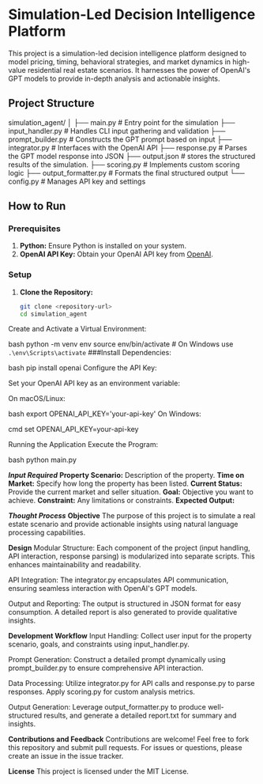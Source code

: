 # Simulation-Led Decision Intelligence Platform

This project is a simulation-led decision intelligence platform designed to model pricing, timing, behavioral strategies, and market dynamics in high-value residential real estate scenarios. It harnesses the power of OpenAI's GPT models to provide in-depth analysis and actionable insights.

## Project Structure

simulation_agent/
│
├── main.py # Entry point for the simulation
├── input_handler.py # Handles CLI input gathering and validation
├── prompt_builder.py # Constructs the GPT prompt based on input
├── integrator.py # Interfaces with the OpenAI API
├── response.py # Parses the GPT model response into JSON
├── output.json # stores the structured results of the simulation. 
├── scoring.py # Implements custom scoring logic
├── output_formatter.py # Formats the final structured output
└── config.py # Manages API key and settings


## How to Run

### Prerequisites

1. **Python:** Ensure Python is installed on your system.
2. **OpenAI API Key:** Obtain your OpenAI API key from [OpenAI](https://platform.openai.com/).

### Setup

1. **Clone the Repository:**

   ```bash
   git clone <repository-url>
   cd simulation_agent
Create and Activate a Virtual Environment:

bash
python -m venv env
source env/bin/activate     # On Windows use `.\env\Scripts\activate`
###Install Dependencies:

bash
pip install openai
Configure the API Key:

Set your OpenAI API key as an environment variable:

On macOS/Linux:

bash
export OPENAI_API_KEY='your-api-key'
On Windows:

cmd
set OPENAI_API_KEY=your-api-key

Running the Application
Execute the Program:

bash
python main.py

***Input Required***
**Property Scenario:** Description of the property.
**Time on Market:** Specify how long the property has been listed. 
**Current Status:** Provide the current market and seller situation.
**Goal:** Objective you want to achieve.
**Constraint:** Any limitations or constraints.
**Expected Output:**


***Thought Process***
**Objective**
The purpose of this project is to simulate a real estate scenario and provide actionable insights using natural language processing capabilities.

**Design**
Modular Structure:
Each component of the project (input handling, API interaction, response parsing) is modularized into separate scripts. This enhances maintainability and readability.

API Integration:
The integrator.py encapsulates API communication, ensuring seamless interaction with OpenAI's GPT models.

Output and Reporting:
The output is structured in JSON format for easy consumption. A detailed report is also generated to provide qualitative insights.

**Development Workflow**
Input Handling:
Collect user input for the property scenario, goals, and constraints using input_handler.py.

Prompt Generation:
Construct a detailed prompt dynamically using prompt_builder.py to ensure comprehensive API interaction.

Data Processing:
Utilize integrator.py for API calls and response.py to parse responses. Apply scoring.py for custom analysis metrics.

Output Generation:
Leverage output_formatter.py to produce well-structured results, and generate a detailed report.txt for summary and insights.

**Contributions and Feedback**
Contributions are welcome! Feel free to fork this repository and submit pull requests. For issues or questions, please create an issue in the issue tracker.

**License**
This project is licensed under the MIT License.
